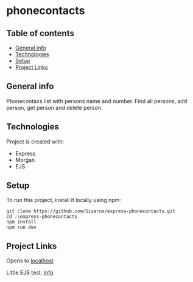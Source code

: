 # phonecontacts

## Table of contents
* [General info](#general-info)
* [Technologies](#technologies)
* [Setup](#setup)
* [Project Links](#project-links)


## General info
Phonecontacs list with persons name and number. Find all persons, add person, get person and delete person.

## Technologies
Project is created with:
 * Express
 * Morgan
 * EJS

## Setup
To run this project, install it locally using npm:
```
git clone https://github.com/Sisarus/express-phonecontacts.git
cd .\express-phonecontacts
npm install
npm run dev
```

## Project Links

Opens to [localhost](http://localhost:3001/api/persons)


Little EJS test: [Info](http://localhost:3001/info)
